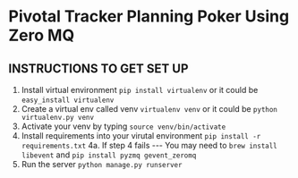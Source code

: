 Pivotal Tracker Planning Poker Using Zero MQ
=========


INSTRUCTIONS TO GET SET UP
-------------------------

1. Install virtual environment ```pip install virtualenv``` or it could be ```easy_install virtualenv```
2. Create a virtual env called venv ```virtualenv venv``` or it could be ```python virtualenv.py venv```
3. Activate your venv by typing ```source venv/bin/activate```
4. Install requirements into your virutal environment ```pip install -r requirements.txt```
4a. If step 4 fails --- You may need to ```brew install libevent```  and ```pip install pyzmq gevent_zeromq```
6. Run the server ```python manage.py runserver```